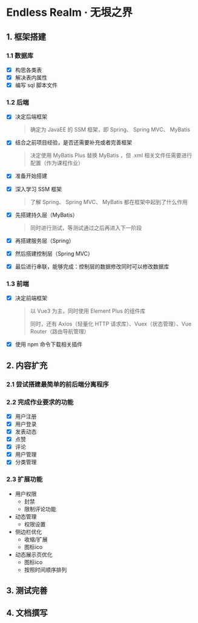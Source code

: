 # Endless Realm · 无垠之界

## 1. 框架搭建

### 1.1 数据库

- [x] 构思各类表
- [x] 解决表内属性
- [x] 编写 sql 脚本文件

### 1.2 后端

- [x] 决定后端框架

  > 确定为 JavaEE 的 SSM 框架，即 Spring、 Spring MVC、 MyBatis

- [x] 结合之前项目经验，是否还需要补充或者完善框架

  > 决定使用 MyBatis Plus 替换 MyBatis ，但 .xml 相关文件任需要进行配置（作为课程作业）

- [x] 准备开始搭建

- [x] 深入学习 SSM 框架

  > 了解 Spring、 Spring MVC、 MyBatis 都在框架中起到了什么作用

- [x] 先搭建持久层（MyBatis）

  > 同时进行测试，等测试通过之后再进入下一阶段

- [x] 再搭建服务层（Spring）

- [x] 然后搭建控制层（Spring MVC）

- [x] 最后进行串联，能够完成：控制层的数据修改同时可以修改数据库

### 1.3 前端

- [x] 决定前端框架

  > 以 Vue3 为主，同时使用 Element Plus 的组件库
  >
  > 同时，还有 Axios（轻量化 HTTP 请求库）、Vuex（状态管理）、Vue Router（路由导航管理）

- [x] 使用 npm 命令下载相关插件

## 2. 内容扩充

### 2.1 尝试搭建最简单的前后端分离程序

### 2.2 完成作业要求的功能

- [x] 用户注册
- [x] 用户登录
- [x] 发表动态
- [x] 点赞
- [x] 评论
- [x] 用户管理
- [x] 分类管理

### 2.3 扩展功能

- 用户权限
  - 封禁
  - 限制评论功能
- 动态管理
  - 权限设置
- 侧边栏优化
  - 收缩/扩展
  - 图标ico
- 动态展示页优化
  - 图标ico
  - 按照时间顺序排列

## 3. 测试完善



## 4. 文档撰写